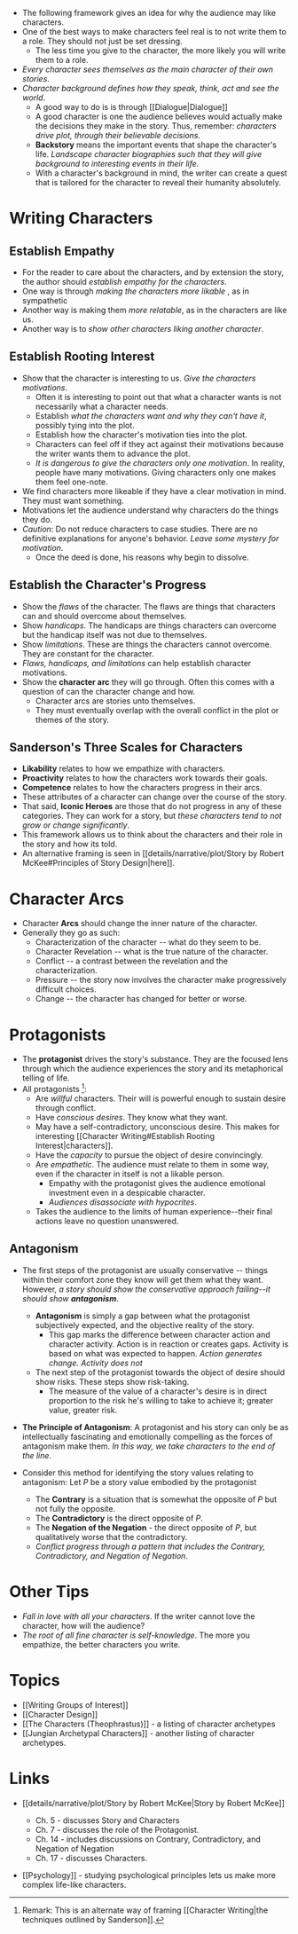 * The following framework gives an idea for why the audience may like characters.
* One of the best ways to make characters feel real is to not write them to a role. They should not just be set dressing.
	* The less time you give to the character, the more likely you will write them to a role.
* *Every character sees themselves as the main character of their own stories*.
* *Character background defines how they speak, think, act and see the world*. 
	* A good way to do is is through [[Dialogue|Dialogue]]
	* A good character is one the audience believes would actually make the decisions they make in the story. Thus, remember: *characters drive plot, through their believable decisions.* 
	* **Backstory** means the important events that shape the character's life. *Landscape character biographies such that they will give background to interesting events in their life*.
	* With a character's background in mind, the writer can create a quest that is tailored for the character to reveal their humanity absolutely.
# Writing Characters
## Establish Empathy
* For the reader to care about the characters, and by extension the story, the author should *establish empathy for the characters*.
* One way is through *making the characters more likable* , as in sympathetic
* Another way is making them *more relatable*, as in the characters are like us.
* Another way is to *show other characters liking another character*. 
## Establish Rooting Interest
* Show that the character is interesting to us. *Give the characters motivations*.
	* Often it is interesting to point out that what a character wants is not necessarily what a character needs.
	* Establish *what the characters want and why they can't have it*, possibly tying into the plot.
	* Establish how the character's motivation ties into the plot.
	* Characters can feel off if they act against their motivations because the writer wants them to advance the plot.
	* *It is dangerous to give the characters only one motivation*. In reality, people have many motivations. Giving characters only one makes them feel one-note.
* We find characters more likeable if they have a clear motivation in mind. They must want something.
* Motivations let the audience understand why characters do the things they do.
* *Caution*: Do not reduce characters to case studies. There are no definitive explanations for anyone's behavior. *Leave some mystery for motivation*. 
	* Once the deed is done, his reasons why begin to dissolve. 

## Establish the Character's Progress
* Show the *flaws* of the character. The flaws are things that characters can and should overcome about themselves.
* Show *handicaps*. The handicaps are things characters can overcome but the handicap itself was not due to themselves.
* Show *limitations*. These are things the characters cannot overcome. They  are constant for the character.
* *Flaws, handicaps, and limitations* can help establish character motivations. 
* Show the **character arc** they will go through. Often this comes with a question of can the character change and how.
	* Character arcs are stories unto themselves.
	* They must eventually overlap with the overall conflict in the plot or themes of the story.
## Sanderson's Three Scales for Characters
* **Likability** relates to how we empathize with characters.
* **Proactivity** relates to how the characters work towards their goals.
* **Competence** relates to how the characters progress in their arcs.
* These attributes of a character can change over the course of the story.
* That said, **Iconic Heroes** are those that do not progress in any of these categories. They can work for a story, but *these characters tend to not grow or change significantly*.
* This framework allows us to think about the characters and their role in the story and how its told.
* An alternative framing is seen in [[details/narrative/plot/Story by Robert McKee#Principles of Story Design|here]].
# Character Arcs
* Character **Arcs** should change the inner nature of the character. 
* Generally they go as such:
	* Characterization of the character -- what do they seem to be.
	* Character Revelation -- what is the true nature of the character.
	* Conflict -- a contrast between the revelation and the characterization. 
	* Pressure -- the story now involves the character make progressively difficult choices.
	* Change -- the character has changed for better or worse.
# Protagonists
* The **protagonist** drives the story's substance. They are the focused lens through which the audience experiences the story and its metaphorical telling of life. 
* All protagonists [^1]:
	* Are *willful* characters. Their will is powerful enough to sustain desire through conflict.
	* Have *conscious desires*. They know what they want. 
	* May have a self-contradictory, unconscious desire. This makes for interesting [[Character Writing#Establish Rooting Interest|characters]]. 
	* Have the *capacity* to pursue the object of desire convincingly.
	* Are *empathetic*. The audience must relate to them in some way, even if the character in itself is not a likable person.
		* Empathy with the protagonist gives the audience emotional investment even in a despicable character.
		* *Audiences disassociate with hypocrites*. 
	* Takes the audience to the limits of human experience--their final actions leave no question unanswered.

[^1]: Remark: This is an alternate way of framing [[Character Writing|the techniques outlined by Sanderson]].
## Antagonism
* The first steps of the protagonist are usually conservative -- things within their comfort zone they know will get them what they want. However, *a story should show the conservative approach failing--it should show **antagonism***.
	* **Antagonism** is simply a gap between what the protagonist subjectively expected, and the objective reality of the story.
		* This gap marks the difference between character action and character activity. Action is in reaction or creates gaps. Activity is based on what was expected to happen. *Action generates change. Activity does not*
	* The next step of the protagonist towards the object of desire should show risks. These steps show risk-taking.
		* The measure of the value of a character's desire is in direct proportion to the risk he's willing to take to achieve it; greater value, greater risk.

* **The Principle of Antagonism**: A protagonist and his story can only be as intellectually fascinating and emotionally compelling as the forces of antagonism make them.  *In this way, we take characters to the end of the line*. 

* Consider this method for identifying the story values relating to antagonism: Let $P$ be a story value embodied by the protagonist
	* The **Contrary** is a situation that is somewhat the opposite of $P$ but not fully the opposite. 
	* The **Contradictory** is the direct opposite of $P$.
	* The **Negation of the Negation**  - the direct opposite of $P$, but qualitatively worse that the contradictory.
	* *Conflict progress through a pattern that includes the Contrary, Contradictory, and Negation of Negation*.  

# Other Tips
* *Fall in love with all your characters*. If the writer cannot love the character, how will the audience?
* *The root of all fine character is self-knowledge*. The more you empathize, the better characters you write.
# Topics 
* [[Writing Groups of Interest]]
* [[Character Design]]
* [[The Characters (Theophrastus)]] - a listing of character archetypes 
* [[Jungian Archetypal Characters]] - another listing of character archetypes.


# Links
* [[details/narrative/plot/Story by Robert McKee|Story by Robert McKee]]
	* Ch. 5 - discusses Story and Characters
	* Ch. 7 - discusses the role of the Protagonist. 
	* Ch. 14 - includes discussions on Contrary, Contradictory, and Negation of Negation
	* Ch. 17 - discusses Characters.

* [[Psychology]] - studying psychological principles lets us make more complex life-like characters. 
